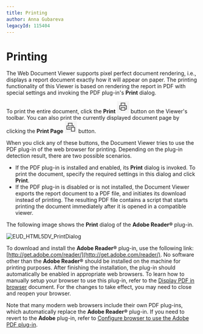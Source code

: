 ```yaml
---
title: Printing
author: Anna Gubareva
legacyId: 115404
---
```

# Printing
The Web Document Viewer supports pixel perfect document rendering, i.e., displays a report document exactly how it will appear on paper. The printing functionality of this Viewer is based on rendering the report in PDF with special settings and invoking the PDF plug-in's **Print** dialog.

To print the entire document, click the **Print** ![web-designer-main-toolbar-print](../../images/img121022.png) button on the Viewer's toolbar. You can also print the currently displayed document page by clicking the **Print Page** ![web-designer-main-toolbar-print-page](../../images/img121023.png) button.

When you click any of these buttons, the Document Viewer tries to use the PDF plug-in of the web browser for printing. Depending on the plug-in detection result, there are two possible scenarios.
* If the PDF plug-in is installed and enabled, its **Print** dialog is invoked. To print the document, specify the required settings in this dialog and click **Print**.
* If the PDF plug-in is disabled or is not installed, the Document Viewer exports the report document to a PDF file, and initiates its download instead of printing. The resulting PDF file contains a script that starts printing the document immediately after it is opened in a compatible viewer.

The following image shows the **Print** dialog of the **Adobe Reader&#174;** plug-in.

![EUD_HTML5DV_PrintDialog](../../images/img121882.png)

To download and install the **Adobe Reader&#174;** plug-in, use the following link: [http://get.adobe.com/reader/](http://get.adobe.com/reader/). No software other than the **Adobe Reader&#174;** should be installed on the machine for printing purposes. After finishing the installation, the plug-in should automatically be enabled in appropriate web browsers. To learn how to manually setup your browser to use this plug-in, refer to the [Display PDF in browser](https://helpx.adobe.com/acrobat/using/display-pdf-in-browser.html) document. For the changes to take effect, you may need to close and reopen your browser.

Note that many modern web browsers include their own PDF plug-ins, which automatically replace the **Adobe Reader&#174;** plug-in. If you need to revert to the **Adobe** plug-in, refer to [Configure browser to use the Adobe PDF plug-in](https://helpx.adobe.com/acrobat/kb/pdf-browser-plugin-configuration.html).